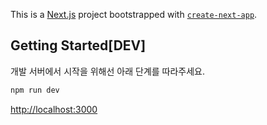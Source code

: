 This is a [Next.js](https://nextjs.org) project bootstrapped with [`create-next-app`](https://nextjs.org/docs/app/api-reference/cli/create-next-app).

## Getting Started[DEV]

개발 서버에서 시작을 위해선 아래 단계를 따라주세요.

```bash
npm run dev
```

[http://localhost:3000](http://localhost:3000)

